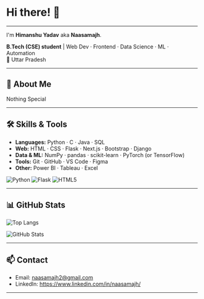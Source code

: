 <!-- Welcome header -->
# Hi there! 👋
---
I'm **Himanshu Yadav** aka **Naasamajh**.

**B.Tech (CSE) student** | Web Dev · Frontend · Data Science · ML · Automation  
📍 Uttar Pradesh

---

## 🔭 About Me
Nothing Special

---

## 🛠 Skills & Tools
- **Languages:** Python · C · Java · SQL  
- **Web:** HTML · CSS · Flask · Next.js · Bootstrap · Django
- **Data & ML:** NumPy · pandas · scikit-learn · PyTorch (or TensorFlow)  
- **Tools:** Git · GitHub · VS Code · Figma  
- **Other:** Power BI · Tableau · Excel

![Python](https://img.shields.io/badge/Python-3776AB?style=for-the-badge&logo=python&logoColor=white)
![Flask](https://img.shields.io/badge/Flask-000000?style=for-the-badge&logo=flask&logoColor=white)
![HTML5](https://img.shields.io/badge/HTML5-E34F26?style=for-the-badge&logo=html5&logoColor=white)

---


## 📊 GitHub Stats
![Top Langs](https://github-readme-stats.vercel.app/api/top-langs/?username=naasamajh1&layout=compact&theme=dark)

![GitHub Stats](https://github-readme-stats.vercel.app/api?username=naasamajh1&show_icons=true&theme=dark)
  

---

## 📫 Contact
- Email: naasamajh2@gmail.com  
- LinkedIn: https://www.linkedin.com/in/naasamajh/  

---

